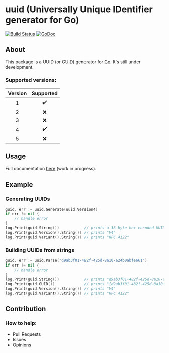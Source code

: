 # uuid (Universally Unique IDentifier generator for Go)
[![Build Status](https://travis-ci.org/gbrlsnchs/uuid.svg?branch=master)](https://travis-ci.org/gbrlsnchs/uuid)
[![GoDoc](https://godoc.org/github.com/gbrlsnchs/uuid?status.svg)](https://godoc.org/github.com/gbrlsnchs/uuid)

## About
This package is a UUID (or GUID) generator for [Go]. It's still under development.

### Supported versions:
| Version | Supported          |
|:-------:|:------------------:|
| 1       | :heavy_check_mark: |
| 2       | :x:                |
| 3       | :x:                |
| 4       | :heavy_check_mark: |
| 5       | :x:                |

## Usage
Full documentation [here] (work in progress).

## Example
### Generating UUIDs
```go
guid, err := uuid.Generate(uuid.Version4)
if err != nil {
	// handle error
}
log.Print(guid.String())           // prints a 36-byte hex-encoded UUID
log.Print(guid.Version().String()) // prints "V4"
log.Print(guid.Variant().String()) // prints "RFC 4122"
```

### Building UUIDs from strings
```go
guid, err := uuid.Parse("d9ab3f01-482f-425d-8a10-a24b0abfe661")
if err != nil {
	// handle error
}
log.Print(guid.String())           // prints "d9ab3f01-482f-425d-8a10-a24b0abfe661"
log.Print(guid.GUID())             // prints "{d9ab3f01-482f-425d-8a10-a24b0abfe661}"
log.Print(guid.Version().String()) // prints "V4"
log.Print(guid.Variant().String()) // prints "RFC 4122"
```

## Contribution
### How to help:
- Pull Requests
- Issues
- Opinions

[Go]: https://golang.org
[here]: https://godoc.org/github.com/gbrlsnchs/uuid
